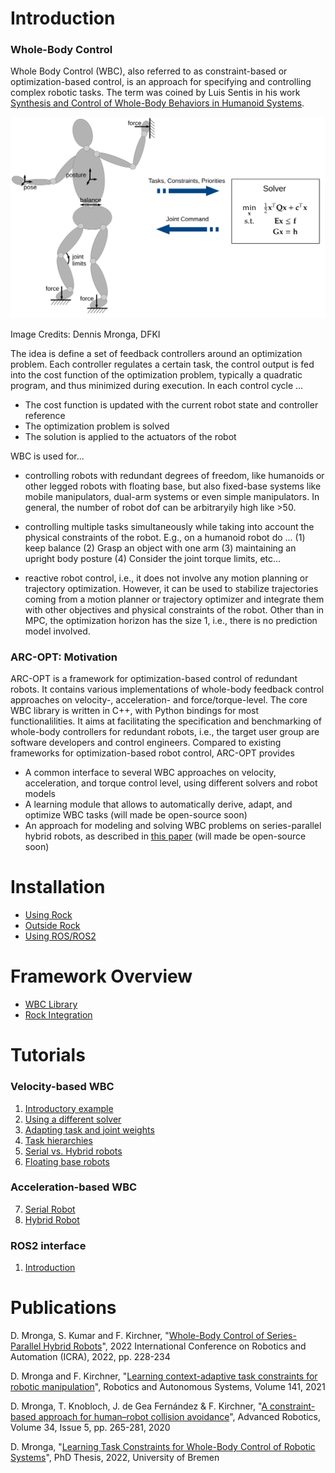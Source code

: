 # Introduction

### Whole-Body Control

Whole Body Control (WBC), also referred to as constraint-based or optimization-based control, is an approach for specifying and controlling complex robotic tasks. 
The term was coined by Luis Sentis in his work
[Synthesis and Control of Whole-Body Behaviors in Humanoid Systems](http://citeseerx.ist.psu.edu/viewdoc/download?doi=10.1.1.73.8747&rep=rep1&type=pdf).

<img src="images/wbc_principle.svg" alt="drawing" width="600"/>

Image Credits: Dennis Mronga, DFKI

The idea is define a set of feedback controllers around an optimization problem. Each controller regulates a certain task, the control output is fed into the cost function of the optimization problem, typically a quadratic program, and thus minimized during execution.
In each control cycle ...
  * The cost function is updated with the current robot state and controller reference
  * The optimization problem is solved
  * The solution is applied to the actuators of the robot
  
WBC is used for...
 
  * controlling robots with redundant degrees of freedom, like humanoids or other legged robots with floating base, but also fixed-base systems like mobile manipulators, dual-arm systems or even simple manipulators. In general, the number of robot dof can be arbitraryily high like >50. 

  * controlling multiple tasks simultaneously while taking into account the physical constraints of the robot. E.g., on a humanoid robot do ... (1) keep balance (2) Grasp an object with one arm (3) maintaining an upright body posture (4) Consider the joint torque limits, etc... 

  * reactive robot control, i.e., it does not involve any motion planning or trajectory optimization. However, it can be used to stabilize trajectories coming from a motion planner or trajectory optimizer and integrate them with other objectives and physical constraints of the robot. Other than in MPC, the optimization horizon has the size 1, i.e., there is no prediction model involved. 

###  ARC-OPT: Motivation

ARC-OPT is a framework for optimization-based control of redundant robots. It contains various implementations of whole-body feedback control approaches on velocity-, acceleration- and force/torque-level. The core WBC library is written in C++, with Python bindings for most functionalilities. It aims at facilitating the specification and benchmarking of whole-body controllers for redundant robots, i.e., the target user group are software developers and control engineers. Compared to existing frameworks for optimization-based robot control, ARC-OPT provides

 * A common interface to several WBC approaches on velocity, acceleration, and torque control level, using different solvers and robot models
 * A learning module that allows to automatically derive, adapt, and optimize WBC tasks (will made be open-source soon)
 * An approach for modeling and solving WBC problems on series-parallel hybrid robots, as described in [this paper](publications/icra_2022/index.html)  (will made be open-source soon)

# Installation
 * [Using Rock](installation/installation_rock.md)
 * [Outside Rock](installation/installation_no_rock.md)
 * [Using ROS/ROS2](installation/installation_ros.md)

# Framework Overview
 * [WBC Library](framework/wbc_library.md)
 * [Rock Integration](framework/wbc_rock_integration.md)

# Tutorials

### Velocity-based WBC
 
1. [Introductory example](tutorials/vel_introductory_example.md)
2. [Using a different solver](tutorials/vel_using_different_solver.md)
3. [Adapting task and joint weights](tutorials/vel_adapt_task_weights.md)
4. [Task hierarchies](tutorials/vel_task_hierarchies.md)
5. [Serial vs. Hybrid robots](tutorials/vel_serial_vs_hybrid_robots.md)
6. [Floating base robots](tutorials/vel_floating_base_robots.md)

### Acceleration-based WBC
  
7. [Serial Robot](tutorials/acc_serial_robot.md)
8. [Hybrid Robot](tutorials/acc_hybrid_robot.md)


### ROS2 interface
1. [Introduction](tutorials/ros2_introduction.md)


# Publications

D. Mronga, S. Kumar and F. Kirchner, "[Whole-Body Control of Series-Parallel Hybrid Robots](publications/icra_2022/index.html)", 2022 International Conference on Robotics and Automation (ICRA), 2022, pp. 228-234

D. Mronga and F. Kirchner, "[Learning context-adaptive task constraints for robotic manipulation](https://www.sciencedirect.com/science/article/abs/pii/S0921889021000646?via%3Dihub)", Robotics and Autonomous Systems, Volume 141, 2021

D. Mronga, T. Knobloch, J. de Gea Fernández & F. Kirchner, "[A constraint-based approach for human–robot collision avoidance](https://www.tandfonline.com/doi/full/10.1080/01691864.2020.1721322?scroll=top&needAccess=true)", Advanced Robotics, Volume 34, Issue 5, pp. 265-281, 2020

D. Mronga, "[Learning Task Constraints for Whole-Body Control of Robotic Systems](https://media.suub.uni-bremen.de/handle/elib/5942)", PhD Thesis, 2022, University of Bremen
